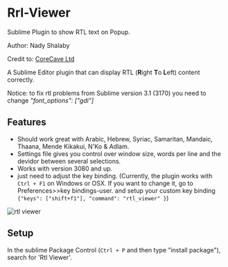 # Rrl-Viewer

Sublime Plugin to show RTL text on Popup.

Author: Nady Shalaby

Credit to: [CoreCave Ltd](https://www.corecave.com)

A Sublime Editor plugin that can display RTL (<b>R</b>ight <b>T</b>o <b>L</b>eft) content correctly.

Notice: to fix rtl problems from Sublime version 3.1 (3170) you need to change <i>"font_options": ["gdi"]</i>

## Features

<ul>
  <li>Should work great with Arabic, Hebrew, Syriac, Samaritan, Mandaic, Thaana, Mende Kikakui, N'Ko & Adlam.</li>
  <li>Settings file gives you control over window size, words per line and the devidor between several selections.</li>
  <li>Works with version 3080 and up.</li>
  <li>just need to adjust the key binding. (Currently, the plugin works with <code>Ctrl + F1</code> on Windows or OSX. If you want to change it, go to Preferences>>key bindings-user. and setup your custom key binding<code>	{"keys": ["shift+f1"], "command": "rtl_viewer" }</code>)</li>
</ul>

<img src="http://i.imgur.com/88c99aP.png" alt="rtl viewer">

## Setup

In the sublime Package Control (<code>Ctrl + P</code> and then type "install package"), search for 'Rtl Viewer'.

